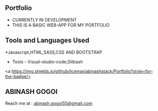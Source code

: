 ## Portfolio


* CURRENTLY IN DEVELOPMENT
* THIS IS A BASIC WEB-APP FOR MY PORTFOLIO 

## Tools and Languages Used

*Javascript,HTML,SASS,CSS AND BOOTSTRAP
* Tools - Visual-studio-code,Gitbash

<a https://img.shields.io/github/license/abinashstack/Portfolio?style=for-the-badge/>



## ABINASH GOGOI

Reach me  at : abinash.gogoi55@gmail.com
